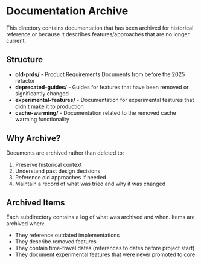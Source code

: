 # Documentation Archive

This directory contains documentation that has been archived for historical reference or because it describes features/approaches that are no longer current.

## Structure

- **old-prds/** - Product Requirements Documents from before the 2025 refactor
- **deprecated-guides/** - Guides for features that have been removed or significantly changed
- **experimental-features/** - Documentation for experimental features that didn't make it to production
- **cache-warming/** - Documentation related to the removed cache warming functionality

## Why Archive?

Documents are archived rather than deleted to:

1. Preserve historical context
2. Understand past design decisions
3. Reference old approaches if needed
4. Maintain a record of what was tried and why it was changed

## Archived Items

Each subdirectory contains a log of what was archived and when. Items are archived when:

- They reference outdated implementations
- They describe removed features
- They contain time-travel dates (references to dates before project start)
- They document experimental features that were never promoted to core

